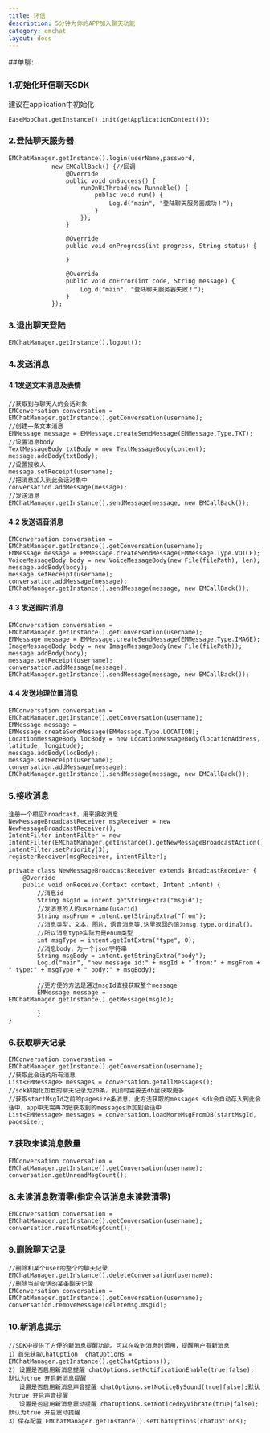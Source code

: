 ```yaml
---
title: 环信
description: 5分钟为你的APP加入聊天功能
category: emchat
layout: docs
---
```


##单聊:

### 1.初始化环信聊天SDK
建议在application中初始化

	EaseMobChat.getInstance().init(getApplicationContext());

### 2.登陆聊天服务器
    EMChatManager.getInstance().login(userName,password,
				new EMCallBack() {//回调
					@Override
					public void onSuccess() {
						runOnUiThread(new Runnable() {
							public void run() {
								Log.d("main", "登陆聊天服务器成功！");
							}
						});
					}

					@Override
					public void onProgress(int progress, String status) {

					}

					@Override
					public void onError(int code, String message) {
						Log.d("main", "登陆聊天服务器失败！");
					}
				});

### 3.退出聊天登陆
	EMChatManager.getInstance().logout();

### 4.发送消息 ###

#### 4.1发送文本消息及表情 ####

	//获取到与聊天人的会话对象
	EMConversation conversation = EMChatManager.getInstance().getConversation(username);
	//创建一条文本消息
    EMMessage message = EMMessage.createSendMessage(EMMessage.Type.TXT);
	//设置消息body
    TextMessageBody txtBody = new TextMessageBody(content);
    message.addBody(txtBody);
	//设置接收人
	message.setReceipt(username);
	//把消息加入到此会话对象中
	conversation.addMessage(message);
	//发送消息
	EMChatManager.getInstance().sendMessage(message, new EMCallBack());


#### 4.2 发送语音消息 ####

	EMConversation conversation = EMChatManager.getInstance().getConversation(username);
	EMMessage message = EMMessage.createSendMessage(EMMessage.Type.VOICE);
	VoiceMessageBody body = new VoiceMessageBody(new File(filePath), len);
    message.addBody(body);
	message.setReceipt(username);
	conversation.addMessage(message);
	EMChatManager.getInstance().sendMessage(message, new EMCallBack());


#### 4.3 发送图片消息 ####

	EMConversation conversation = EMChatManager.getInstance().getConversation(username);
	EMMessage message = EMMessage.createSendMessage(EMMessage.Type.IMAGE);
	ImageMessageBody body = new ImageMessageBody(new File(filePath));
    message.addBody(body);
	message.setReceipt(username);
	conversation.addMessage(message);
	EMChatManager.getInstance().sendMessage(message, new EMCallBack());


#### 4.4 发送地理位置消息 ####

	EMConversation conversation = EMChatManager.getInstance().getConversation(username);
	EMMessage message = EMMessage.createSendMessage(EMMessage.Type.LOCATION);
    LocationMessageBody locBody = new LocationMessageBody(locationAddress, latitude, longitude);
    message.addBody(locBody);
	message.setReceipt(username);
    conversation.addMessage(message);
	EMChatManager.getInstance().sendMessage(message, new EMCallBack());

### 5.接收消息 ###
	注册一个相应broadcast，用来接收消息
	NewMessageBroadcastReceiver msgReceiver = new NewMessageBroadcastReceiver();
	IntentFilter intentFilter = new IntentFilter(EMChatManager.getInstance().getNewMessageBroadcastAction());
    intentFilter.setPriority(3);
    registerReceiver(msgReceiver, intentFilter);
	
	private class NewMessageBroadcastReceiver extends BroadcastReceiver {
        @Override
        public void onReceive(Context context, Intent intent) {
            //消息id
            String msgId = intent.getStringExtra("msgid");
            //发消息的人的username(userid)
            String msgFrom = intent.getStringExtra("from");
            //消息类型，文本，图片，语音消息等,这里返回的值为msg.type.ordinal()。
            //所以消息type实际为是enum类型
            int msgType = intent.getIntExtra("type", 0);
            //消息body，为一个json字符串
            String msgBody = intent.getStringExtra("body");
            Log.d("main", "new message id:" + msgId + " from:" + msgFrom + " type:" + msgType + " body:" + msgBody);
          
            //更方便的方法是通过msgId直接获取整个message
            EMMessage message = EMChatManager.getInstance().getMessage(msgId);
                    
            }
    }

### 6.获取聊天记录 ###
	EMConversation conversation = EMChatManager.getInstance().getConversation(username);
	//获取此会话的所有消息
	List<EMMessage> messages = conversation.getAllMessages();
	//sdk初始化加载的聊天记录为20条，到顶时需要去db里获取更多
	//获取startMsgId之前的pagesize条消息，此方法获取的messages sdk会自动存入到此会话中，app中无需再次把获取到的messages添加到会话中
	List<EMMessage> messages = conversation.loadMoreMsgFromDB(startMsgId, pagesize);
	

### 7.获取未读消息数量 ###
	EMConversation conversation = EMChatManager.getInstance().getConversation(username);
	conversation.getUnreadMsgCount();

### 8.未读消息数清零(指定会话消息未读数清零) ###
	EMConversation conversation = EMChatManager.getInstance().getConversation(username);
	conversation.resetUnsetMsgCount();

### 9.删除聊天记录 ###
    //删除和某个user的整个的聊天记录
    EMChatManager.getInstance().deleteConversation(username);
    //删除当前会话的某条聊天记录
	EMConversation conversation = EMChatManager.getInstance().getConversation(username);
    conversation.removeMessage(deleteMsg.msgId);

### 10.新消息提示 ###
	//SDK中提供了方便的新消息提醒功能。可以在收到消息时调用，提醒用户有新消息
	1）首先获取ChatOption  chatOptions = EMChatManager.getInstance().getChatOptions();
	2) 设置是否启用新消息提醒 chatOptions.setNotificationEnable(true|false); 默认为true 开启新消息提醒
	   设置是否启用新消息声音提醒 chatOptions.setNoticeBySound(true|false);默认为true 开启声音提醒
	   设置是否启用新消息震动提醒 chatOptions.setNoticedByVibrate(true|false);默认为true 开启震动提醒
	3）保存配置 EMChatManager.getInstance().setChatOptions(chatOptions);


	
